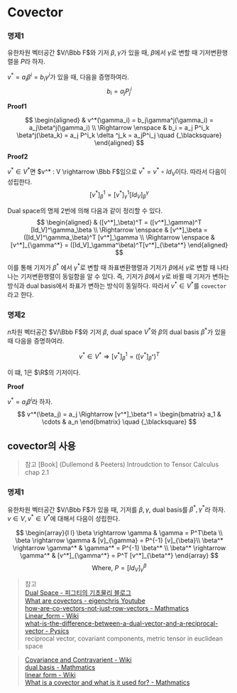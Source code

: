 # Covector

### 명제1
유한차원 벡터공간 $V/\Bbb F$와 기저 $\beta, \gamma$가 있을 때, $\beta$에서 $\gamma$로 변할 때 기저변환행렬을 $P$라 하자.

$v^* = a_i\beta^i = b_i\gamma^i$가 있을 때, 다음을 증명하여라.
$$ b_i = a_jP^i_j $$

**Proof1**

$$ \begin{aligned} & v^*(\gamma_i) = b_j\gamma^j(\gamma_i) = a_j\beta^j(\gamma_i) \\ \Rightarrow \enspace & b_i = a_j P^i_k \beta^j(\beta_k) = a_j P^i_k \delta ^j_k = a_jP^i_j \quad {_\blacksquare} \end{aligned} $$

**Proof2**

$v^* \in V^*$면 $v^* : V \rightarrow \Bbb F$임으로 $v^* = v^* \circ Id_V$이다. 따라서 다음이 성립한다.
$$ [v^*]^1_\beta = [v^*]^1_\gamma[Id_V]^\gamma_\beta $$

Dual space의 명제 2번에 의해 다음과 같이 정리할 수 있다.
$$ \begin{aligned} & ([v^*]_\beta)^T = ([v^*]_\gamma)^T [Id_V]^\gamma_\beta \\ \Rightarrow \enspace & [v^*]_\beta = ([Id_V]^\gamma_\beta)^T [v^*]_\gamma \\ \Rightarrow \enspace & [v^*]_{\gamma^*} = ([Id_V]_\gamma^\beta)^T[v^*]_{\beta^*} \end{aligned} $$

이를 통해 기저가 $\beta^*$ 에서 $\gamma^*$로 변할 때 좌표변환행렬과 기저가 $\beta$에서 $\gamma$로 변할 때 나타나는 기저변환행렬이 동일함을 알 수 있다. 즉, 기저가 $\beta$에서 $\gamma$로 바뀔 때 기저가 변하는 방식과 dual basis에서
좌표가 변하는 방식이 동일하다. 따라서 $v^* \in V^*$를 `covector`라고 한다. 


### 명제2
$n$차원 벡터공간 $V/\Bbb F$와 기저 $\beta$, dual space $V^*$와 $\beta$의 dual basis $\beta^*$가 있을 때 다음을 증명하여라.

$$ v^* \in V^* \Rightarrow [v^*]_\beta^1 = ([v^*]_{\beta^*}) ^T $$

이 떄, $1$은 $\R$의 기저이다.

**Proof**

$v^* = a_i\beta^i$라 하자.
$$ v^*(\beta_j) = a_j \Rightarrow [v^*]_\beta^1 = \begin{bmatrix} a_1 & \cdots & a_n \end{bmatrix} \quad {_\blacksquare} $$

## covector의 사용
> 참고
> [Book] (Dullemond & Peeters) Introudction to Tensor Calculus chap 2.1

### 명제1
유한차원 벡터공간 $V/\Bbb F$가 있을 때, 기저를 $\beta, \gamma$, dual basis를 $\beta^*, \gamma^*$라 하자. $v \in V, v^* \in V^*$에 대해서 다음이 성립한다.

$$ \begin{array}{l l} \beta \rightarrow \gamma & \gamma = P^T\beta \\ \beta \rightarrow \gamma & [v]_{\gamma} = P^{-1} [v]_{\beta}\\ \beta^* \rightarrow \gamma^* & \gamma^* = P^{-1} \beta^* \\ \beta^* \rightarrow \gamma^* & [v^*]_{\gamma^*} = P^T [v^*]_{\beta^*} \end{array} $$
$$ \text{Where, } P = [Id_V]^\beta_\gamma  $$

> 참고  
> [Dual Space - 피그티의 기초물리 블로그](https://elementary-physics.tistory.com/16)  
> [What are covectors - eigenchris Youtube](https://www.youtube.com/watch?v=LNoQ_Q5JQMY)  
> [how-are-co-vectors-not-just-row-vectors - Mathmatics](https://math.stackexchange.com/questions/3295875/how-are-co-vectors-not-just-row-vectors)  
> [Linear_form - Wiki](https://en.wikipedia.org/wiki/Linear_form)  
> [what-is-the-difference-between-a-dual-vector-and-a-reciprocal-vector - Pysics](https://physics.stackexchange.com/questions/509334/what-is-the-difference-between-a-dual-vector-and-a-reciprocal-vector)  
> reciprocal vector, covariant components, metric tensor in euclidean space  
 
> [Covariance and Contravarient - Wiki](https://en.wikipedia.org/wiki/Covariance_and_contravariance_of_vectors)  
> [dual basis - Mathmatics](https://math.stackexchange.com/questions/1286100/how-do-i-find-a-dual-basis-given-the-following-basis)  
> [linear form - Wiki](https://en.wikipedia.org/wiki/Linear_form#Basis_of_the_dual_space)    
> [What is a covector and what is it used for? - Mathmatics](https://math.stackexchange.com/questions/240491/what-is-a-covector-and-what-is-it-used-for)  